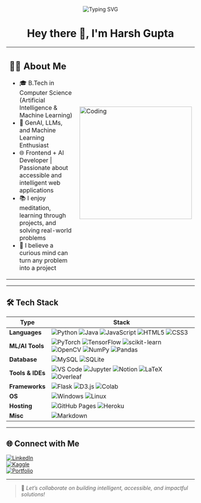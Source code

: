 <p align="center">
  <img src="https://readme-typing-svg.demolab.com?font=Fira+Code&size=22&pause=1000&color=00FF00&center=true&vCenter=true&repeat=true&width=700&lines=Love+Large+Language+Models;GenAI+%7C+LLM+%7C+ML+Enthusiast;Frontend+%2B+AI+Developer;I+Code+with+Curiosity+%26+Purpose" alt="Typing SVG" />
</p>

<h1 align="center">Hey there 👋, I'm Harsh Gupta</h1>

<table>
<tr>
<td width="70%">
  
## 🙋‍♂️ About Me

- 🎓 B.Tech in Computer Science (Artificial Intelligence & Machine Learning)  
- 🤖 GenAI, LLMs, and Machine Learning Enthusiast  
- 🌐 Frontend + AI Developer | Passionate about accessible and intelligent web applications  
- 📚 I enjoy meditation, learning through projects, and solving real-world problems  
- 🧠 I believe a curious mind can turn any problem into a project  

</td>
<td>
  <img align="right" alt="Coding" width="300" src="https://media.giphy.com/media/qgQUggAC3Pfv687qPC/giphy.gif" />
</td>
</tr>
</table>

---

## 🛠️ Tech Stack

| Type              | Stack |
|-------------------|-------|
| **Languages**     | ![Python](https://img.shields.io/badge/Python-3670A0?style=for-the-badge&logo=python&logoColor=ffdd54) ![Java](https://img.shields.io/badge/Java-ED8B00?style=for-the-badge&logo=java&logoColor=white) ![JavaScript](https://img.shields.io/badge/JavaScript-F7DF1E?style=for-the-badge&logo=javascript&logoColor=black) ![HTML5](https://img.shields.io/badge/HTML5-E34F26?style=for-the-badge&logo=html5&logoColor=white) ![CSS3](https://img.shields.io/badge/CSS3-1572B6?style=for-the-badge&logo=css3&logoColor=white) |
| **ML/AI Tools**   | ![PyTorch](https://img.shields.io/badge/PyTorch-EE4C2C?style=for-the-badge&logo=pytorch&logoColor=white) ![TensorFlow](https://img.shields.io/badge/TensorFlow-FF6F00?style=for-the-badge&logo=tensorflow&logoColor=white) ![scikit-learn](https://img.shields.io/badge/scikit--learn-F7931E?style=for-the-badge&logo=scikit-learn&logoColor=white) ![OpenCV](https://img.shields.io/badge/OpenCV-5C3EE8?style=for-the-badge&logo=opencv&logoColor=white) ![NumPy](https://img.shields.io/badge/NumPy-013243?style=for-the-badge&logo=numpy&logoColor=white) ![Pandas](https://img.shields.io/badge/Pandas-150458?style=for-the-badge&logo=pandas&logoColor=white) |
| **Database**      | ![MySQL](https://img.shields.io/badge/MySQL-005C84?style=for-the-badge&logo=mysql&logoColor=white) ![SQLite](https://img.shields.io/badge/SQLite-003B57?style=for-the-badge&logo=sqlite&logoColor=white) |
| **Tools & IDEs**  | ![VS Code](https://img.shields.io/badge/VS%20Code-007ACC?style=for-the-badge&logo=visual-studio-code&logoColor=white) ![Jupyter](https://img.shields.io/badge/Jupyter-F37626?style=for-the-badge&logo=jupyter&logoColor=white) ![Notion](https://img.shields.io/badge/Notion-000000?style=for-the-badge&logo=notion&logoColor=white) ![LaTeX](https://img.shields.io/badge/LaTeX-008080?style=for-the-badge&logo=latex&logoColor=white) ![Overleaf](https://img.shields.io/badge/Overleaf-47A141?style=for-the-badge&logo=overleaf&logoColor=white) |
| **Frameworks**    | ![Flask](https://img.shields.io/badge/Flask-000000?style=for-the-badge&logo=flask&logoColor=white) ![D3.js](https://img.shields.io/badge/D3.js-F9A03C?style=for-the-badge&logo=d3.js&logoColor=black) ![Colab](https://img.shields.io/badge/Google%20Colab-F9AB00?style=for-the-badge&logo=google-colab&logoColor=black) |
| **OS**            | ![Windows](https://img.shields.io/badge/Windows-0078D6?style=for-the-badge&logo=windows&logoColor=white) ![Linux](https://img.shields.io/badge/Linux-FCC624?style=for-the-badge&logo=linux&logoColor=black) |
| **Hosting**       | ![GitHub Pages](https://img.shields.io/badge/GitHub%20Pages-222222?style=for-the-badge&logo=github&logoColor=white) ![Heroku](https://img.shields.io/badge/Heroku-430098?style=for-the-badge&logo=heroku&logoColor=white) |
| **Misc**          | ![Markdown](https://img.shields.io/badge/Markdown-000000?style=for-the-badge&logo=markdown&logoColor=white) |

---

## 🌐 Connect with Me

[![LinkedIn](https://img.shields.io/badge/LinkedIn-HarshGupta-blue?style=for-the-badge&logo=linkedin)](https://www.linkedin.com/in/harsh-gupta-602bb131b/)  
[![Kaggle](https://img.shields.io/badge/Kaggle-Harsh-blue?style=for-the-badge&logo=kaggle)](https://www.kaggle.com/your-username)  
[![Portfolio](https://img.shields.io/badge/Portfolio-Click_Here-informational?style=for-the-badge&logo=internet-explorer)](https://your-portfolio.com)

---

> 💬 *Let’s collaborate on building intelligent, accessible, and impactful solutions!*
